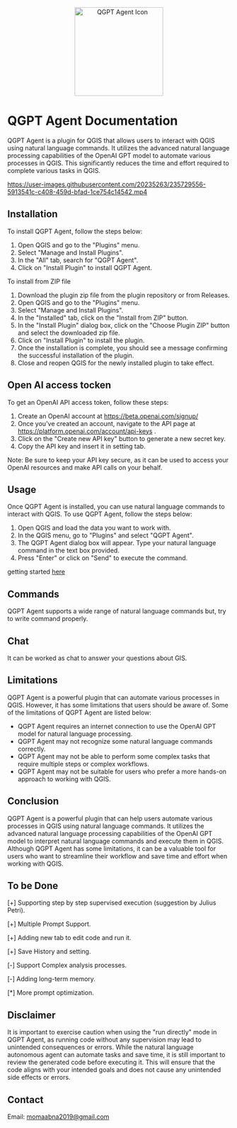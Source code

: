 <div style="text-align:center">
    <img width="200px" hight="200px" src="icon_full.png" alt="QGPT Agent Icon">
</div>

# QGPT Agent Documentation

QGPT Agent is a plugin for QGIS that allows users to interact with QGIS using natural language commands. It utilizes the advanced natural language processing capabilities of the OpenAI GPT model to automate various processes in QGIS. This significantly reduces the time and effort required to complete various tasks in QGIS.

https://user-images.githubusercontent.com/20235263/235729556-5913541c-c408-459d-bfad-1ce754c14542.mp4

## Installation

To install QGPT Agent, follow the steps below:

1. Open QGIS and go to the "Plugins" menu.
2. Select "Manage and Install Plugins".
3. In the "All" tab, search for "QGPT Agent".
4. Click on "Install Plugin" to install QGPT Agent.

To install from ZIP file 

1. Download the plugin zip file from the plugin repository or from Releases.
2. Open QGIS and go to the "Plugins" menu.
3. Select "Manage and Install Plugins".
4. In the "Installed" tab, click on the "Install from ZIP" button.
5. In the "Install Plugin" dialog box, click on the "Choose Plugin ZIP" button and select the downloaded zip file.
6. Click on "Install Plugin" to install the plugin.
7. Once the installation is complete, you should see a message confirming the successful installation of the plugin.
8. Close and reopen QGIS for the newly installed plugin to take effect.

## Open AI access tocken 

To get an OpenAI API access token, follow these steps:

1. Create an OpenAI account at https://beta.openai.com/signup/
2. Once you've created an account, navigate to the API page at https://platform.openai.com/account/api-keys .
3. Click on the "Create new API key" button to generate a new secret key.
4. Copy the API key and insert it in setting tab.

Note: Be sure to keep your API key secure, as it can be used to access your OpenAI resources and make API calls on your behalf.


## Usage

Once QGPT Agent is installed, you can use natural language commands to interact with QGIS. To use QGPT Agent, follow the steps below:

1. Open QGIS and load the data you want to work with.
2. In the QGIS menu, go to "Plugins" and select "QGPT Agent".
3. The QGPT Agent dialog box will appear. Type your natural language command in the text box provided.
4. Press "Enter" or click on "Send" to execute the command.

getting started <a href='https://youtu.be/OkYSWwpduiw'>here </a>

## Commands

QGPT Agent supports a wide range of natural language commands but, try to write command properly.

## Chat 

It can be worked as chat to answer your questions about GIS.





## Limitations

QGPT Agent is a powerful plugin that can automate various processes in QGIS. However, it has some limitations that users should be aware of. Some of the limitations of QGPT Agent are listed below:

- QGPT Agent requires an internet connection to use the OpenAI GPT model for natural language processing.
- QGPT Agent may not recognize some natural language commands correctly.
- QGPT Agent may not be able to perform some complex tasks that require multiple steps or complex workflows.
- QGPT Agent may not be suitable for users who prefer a more hands-on approach to working with QGIS.

## Conclusion

QGPT Agent is a powerful plugin that can help users automate various processes in QGIS using natural language commands. It utilizes the advanced natural language processing capabilities of the OpenAI GPT model to interpret natural language commands and execute them in QGIS. Although QGPT Agent has some limitations, it can be a valuable tool for users who want to streamline their workflow and save time and effort when working with QGIS.

## To be Done 


[+] Supporting step by step supervised execution (suggestion by Julius Petri).

[+] Multiple Prompt Support.

[+] Adding new tab to edit code and run it.

[+] Save History and setting.

[-] Support Complex analysis processes.

[-] Adding long-term memory.

[*] More prompt optimization.

## Disclaimer

It is important to exercise caution when using the "run directly" mode in QGPT Agent, as running code without any supervision may lead to unintended consequences or errors. While the natural language autonomous agent can automate tasks and save time, it is still important to review the generated code before executing it. This will ensure that the code aligns with your intended goals and does not cause any unintended side effects or errors. 

## Contact 
Email: momaabna2019@gmail.com

